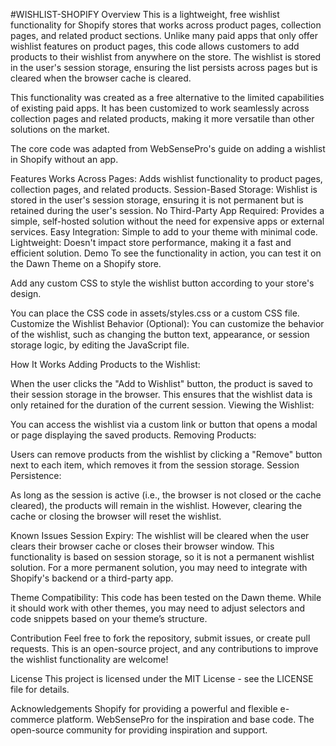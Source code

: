 #WISHLIST-SHOPIFY
Overview
This is a lightweight, free wishlist functionality for Shopify stores that works across product pages, collection pages, and related product sections. Unlike many paid apps that only offer wishlist features on product pages, this code allows customers to add products to their wishlist from anywhere on the store. The wishlist is stored in the user's session storage, ensuring the list persists across pages but is cleared when the browser cache is cleared.

This functionality was created as a free alternative to the limited capabilities of existing paid apps. It has been customized to work seamlessly across collection pages and related products, making it more versatile than other solutions on the market.

The core code was adapted from WebSensePro's guide on adding a wishlist in Shopify without an app.

Features
Works Across Pages: Adds wishlist functionality to product pages, collection pages, and related products.
Session-Based Storage: Wishlist is stored in the user's session storage, ensuring it is not permanent but is retained during the user's session.
No Third-Party App Required: Provides a simple, self-hosted solution without the need for expensive apps or external services.
Easy Integration: Simple to add to your theme with minimal code.
Lightweight: Doesn't impact store performance, making it a fast and efficient solution.
Demo
To see the functionality in action, you can test it on the Dawn Theme on a Shopify store.

Add any custom CSS to style the wishlist button according to your store's design.

You can place the CSS code in assets/styles.css or a custom CSS file.
Customize the Wishlist Behavior (Optional):
You can customize the behavior of the wishlist, such as changing the button text, appearance, or session storage logic, by editing the JavaScript file.

How It Works
Adding Products to the Wishlist:

When the user clicks the "Add to Wishlist" button, the product is saved to their session storage in the browser. This ensures that the wishlist data is only retained for the duration of the current session.
Viewing the Wishlist:

You can access the wishlist via a custom link or button that opens a modal or page displaying the saved products.
Removing Products:

Users can remove products from the wishlist by clicking a "Remove" button next to each item, which removes it from the session storage.
Session Persistence:

As long as the session is active (i.e., the browser is not closed or the cache cleared), the products will remain in the wishlist. However, clearing the cache or closing the browser will reset the wishlist.

Known Issues
Session Expiry: The wishlist will be cleared when the user clears their browser cache or closes their browser window. This functionality is based on session storage, so it is not a permanent wishlist solution. For a more permanent solution, you may need to integrate with Shopify's backend or a third-party app.

Theme Compatibility: This code has been tested on the Dawn theme. While it should work with other themes, you may need to adjust selectors and code snippets based on your theme’s structure.

Contribution
Feel free to fork the repository, submit issues, or create pull requests. This is an open-source project, and any contributions to improve the wishlist functionality are welcome!

License
This project is licensed under the MIT License - see the LICENSE file for details.

Acknowledgements
Shopify for providing a powerful and flexible e-commerce platform.
WebSensePro for the inspiration and base code.
The open-source community for providing inspiration and support.